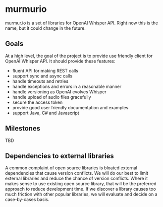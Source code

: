 # murmurio
murmur.io is a set of libraries for OpenAI Whisper API. Right now this is the name, but it could change in the future.

## Goals

At a high level, the goal of the project is to provide use friendly client for OpenAI Whisper API. It should provide these features:

* fluent API for making  REST calls
* support sync and async calls
* handle timeouts and retries
* handle exceptions and errors in a reasonable manner
* handle versioning as OpenAI evolves Whisper
* handle upload of audio files gracefully
* secure the access token
* provide good user friendly documentation and examples
* support Java, C# and Javascript

## Milestones

TBD

## Dependencies to external libraries

A common complaint of open source libraries is bloated external dependencies that cause version conflicts. We will do our best to limit external libraries and reduce the chance of version conflicts. Where it makes sense to use existing open source library, that will be the preferred approach to reduce development time. If we discover a library causes too much friction with other popular libraries, we will evaluate and decide on a case-by-cases basis.


